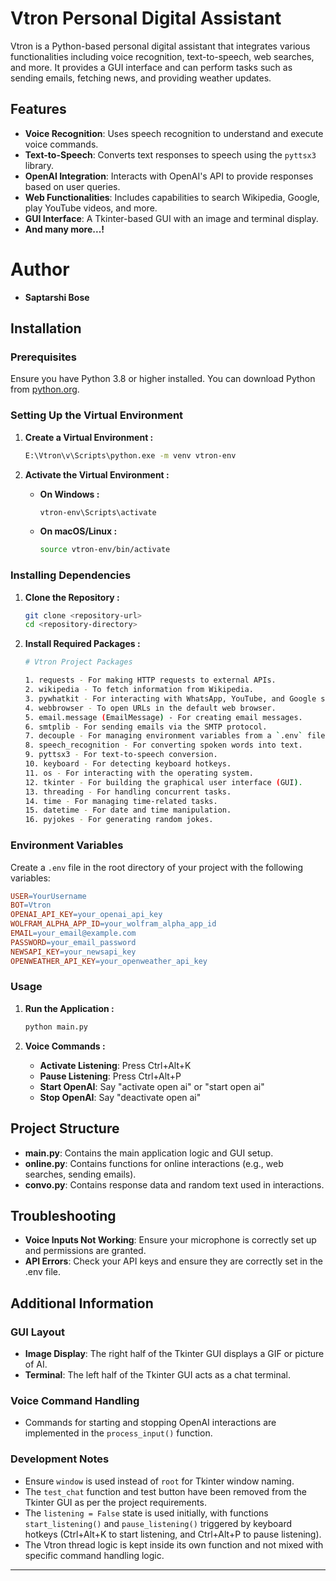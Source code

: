# Vtron Personal Digital Assistant

Vtron is a Python-based personal digital assistant that integrates various functionalities including voice recognition, text-to-speech, web searches, and more. It provides a GUI interface and can perform tasks such as sending emails, fetching news, and providing weather updates.

## Features

- **Voice Recognition**: Uses speech recognition to understand and execute voice commands.
- **Text-to-Speech**: Converts text responses to speech using the `pyttsx3` library.
- **OpenAI Integration**: Interacts with OpenAI's API to provide responses based on user queries.
- **Web Functionalities**: Includes capabilities to search Wikipedia, Google, play YouTube videos, and more.
- **GUI Interface**: A Tkinter-based GUI with an image and terminal display.
- **And many more...!**


# Author
- **Saptarshi Bose**


## Installation

### Prerequisites

Ensure you have Python 3.8 or higher installed. You can download Python from [python.org](https://www.python.org/downloads/).

### Setting Up the Virtual Environment

1. **Create a Virtual Environment :**
   ```sh
   E:\Vtron\v\Scripts\python.exe -m venv vtron-env
   ```

2. **Activate the Virtual Environment :**
   - **On Windows :**
     ```sh
     vtron-env\Scripts\activate
     ```

   - **On macOS/Linux :**
     ```sh
     source vtron-env/bin/activate
     ```


### Installing Dependencies

1. **Clone the Repository :**
   ```sh
   git clone <repository-url>
   cd <repository-directory>
   ```

2. **Install Required Packages :**
   ```sh
   # Vtron Project Packages
   
   1. requests - For making HTTP requests to external APIs.
   2. wikipedia - To fetch information from Wikipedia.
   3. pywhatkit - For interacting with WhatsApp, YouTube, and Google searches.
   4. webbrowser - To open URLs in the default web browser.
   5. email.message (EmailMessage) - For creating email messages.
   6. smtplib - For sending emails via the SMTP protocol.
   7. decouple - For managing environment variables from a `.env` file.
   8. speech_recognition - For converting spoken words into text.
   9. pyttsx3 - For text-to-speech conversion.
   10. keyboard - For detecting keyboard hotkeys.
   11. os - For interacting with the operating system.
   12. tkinter - For building the graphical user interface (GUI).
   13. threading - For handling concurrent tasks.
   14. time - For managing time-related tasks.
   15. datetime - For date and time manipulation.
   16. pyjokes - For generating random jokes.

   ```


### Environment Variables

   Create a `.env` file in the root directory of your project with the following variables:
   
   ```makefile
   USER=YourUsername
   BOT=Vtron
   OPENAI_API_KEY=your_openai_api_key
   WOLFRAM_ALPHA_APP_ID=your_wolfram_alpha_app_id
   EMAIL=your_email@example.com
   PASSWORD=your_email_password
   NEWSAPI_KEY=your_newsapi_key
   OPENWEATHER_API_KEY=your_openweather_api_key
   ```


### Usage

1. **Run the Application :**
   
   ```sh
   python main.py
   ```

2. **Voice Commands :**
   - **Activate Listening**: Press Ctrl+Alt+K
   - **Pause Listening**: Press Ctrl+Alt+P
   - **Start OpenAI**: Say "activate open ai" or "start open ai"
   - **Stop OpenAI**: Say "deactivate open ai"


## Project Structure

- **main.py**: Contains the main application logic and GUI setup.
- **online.py**: Contains functions for online interactions (e.g., web searches, sending emails).
- **convo.py**: Contains response data and random text used in interactions.

## Troubleshooting

- **Voice Inputs Not Working**: Ensure your microphone is correctly set up and permissions are granted.
- **API Errors**: Check your API keys and ensure they are correctly set in the .env file.


## Additional Information

### GUI Layout
- **Image Display**: The right half of the Tkinter GUI displays a GIF or picture of AI.
- **Terminal**: The left half of the Tkinter GUI acts as a chat terminal.

### Voice Command Handling
- Commands for starting and stopping OpenAI interactions are implemented in the `process_input()` function.

### Development Notes
- Ensure `window` is used instead of `root` for Tkinter window naming.
- The `test_chat` function and test button have been removed from the Tkinter GUI as per the project requirements.
- The `listening = False` state is used initially, with functions `start_listening()` and `pause_listening()` triggered by keyboard hotkeys (Ctrl+Alt+K to start listening, and Ctrl+Alt+P to pause listening).
- The Vtron thread logic is kept inside its own function and not mixed with specific command handling logic.
<hr>
